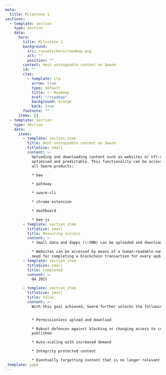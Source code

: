 ```yaml
---
meta:
  title: Milestone 1
sections:
  - template: section
    type: Section
    data:
      hero:
        title: Milestone 1
        background:
          src: /assets/hero/roadmap.png
          alt: ""
          position: ""
        content: Host unstoppable content on Swarm
        id: ""
        ctas:
          - template: cta
            arrow: true
            type: default
            title: <- Roadmap
            href: "/roadmap"
            background: orange
            back: true
        footnote: ""
      items: []
  - template: section
    type: Section
    data:
      items:
        - template: section_item
          title: Host unstoppable content on Swarm
          titleSize: small
          content: >-
            Uploading and downloading content such as websites or nft-data is
            optimised and predictable. This functionality can be accessed through
            all Swarm products:

            * bee

            * gateway

            * swarm-cli

            * chrome extension

            * dashboard

            * bee-js
        - template: section_item
          titleSize: small
          title: Measuring success
          content: >-
            * Small data and dapps (\~5MB) can be uploaded and downloaded reliably

            * Websites can be accessed by means of a human-readable name without the
            need for completing a blockchain transaction for every update
        - template: section_item
          titleSize: small
          title: Completed
          content: >-
            Q4 2021

        - template: section_item
          titleSize: small
          title: Value
          content: >-
            With this goal achieved, Swarm further unlocks the following features:


            * Permissionless upload and download

            * Robust defences against blocking or changing access to content once
            published

            * Auto-scaling with increased demand

            * Integrity protected content

            * Eventually forgetting content that is no longer relevant to preserve
_template: page
---
```

